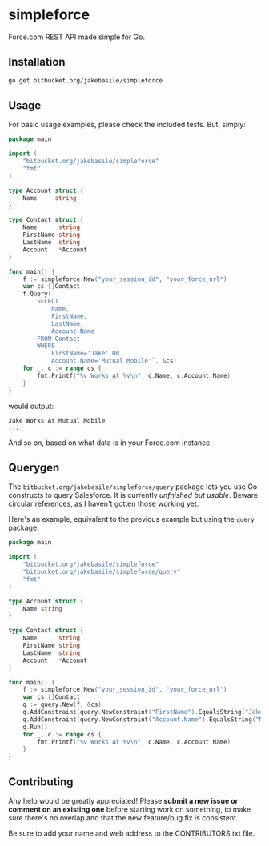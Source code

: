 # simpleforce

Force.com REST API made simple for Go.

## Installation

```bash
go get bitbucket.org/jakebasile/simpleforce
```

## Usage

For basic usage examples, please check the included tests. But, simply:

```go
package main

import (
    "bitbucket.org/jakebasile/simpleforce"
    "fmt"
)

type Account struct {
    Name     string
}

type Contact struct {
	Name      string
	FirstName string
	LastName  string
	Account   *Account
}

func main() {
    f := simpleforce.New("your_session_id", "your_force_url")
    var cs []Contact
    f.Query(`
        SELECT
            Name,
            FirstName,
            LastName,
            Account.Name
        FROM Contact
        WHERE
            FirstName='Jake' OR
            Account.Name='Mutual Mobile'`, &cs)
    for _, c := range cs {
        fmt.Printf("%v Works At %v\n", c.Name, c.Account.Name)
    }
}
```

would output:

    Jake Works At Mutual Mobile
    ...

And so on, based on what data is in your Force.com instance.

## Querygen

The `bitbucket.org/jakebasile/simpleforce/query` package lets you use Go constructs to query Salesforce. It is currently *unfnished but usable*. Beware circular references, as I haven't gotten those working yet.

Here's an example, equivalent to the previous example but using the `query` package.

```go
package main

import (
	"bitbucket.org/jakebasile/simpleforce"
	"bitbucket.org/jakebasile/simpleforce/query"
	"fmt"
)

type Account struct {
	Name string
}

type Contact struct {
	Name      string
	FirstName string
	LastName  string
	Account   *Account
}

func main() {
    f := simpleforce.New("your_session_id", "your_force_url")
	var cs []Contact
	q := query.New(f, &cs)
	q.AddConstraint(query.NewConstraint("FirstName").EqualsString("Jake"))
	q.AddConstraint(query.NewConstraint("Account.Name").EqualsString("Mutual Mobile"))
	q.Run()
	for _, c := range cs {
		fmt.Printf("%v Works At %v\n", c.Name, c.Account.Name)
	}
}
```

## Contributing

Any help would be greatly appreciated! Please **submit a new issue or comment on an existing one** before starting work on something, to make sure there's no overlap and that the new feature/bug fix is consistent.

Be sure to add your name and web address to the CONTRIBUTORS.txt file.

